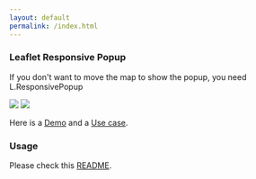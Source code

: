 ```yaml
---
layout: default
permalink: /index.html
---
```


<h3>Leaflet Responsive Popup</h3>

If you don't want to move the map to show the popup, you need L.ResponsivePopup

<img class="thumbnail" src="{{ '/assets/images/leaflet-popup.png' | absolute_url }}"/>
<img class="thumbnail" src="{{ '/assets/images/leaflet-responsive-popup.png' | absolute_url }}"/>

<p>
Here is a <a href="{{ '/default-marker-tip' | absolute_url }}">Demo</a> and a <a href="http://www.franceimage.com/map">Use case</a>.
</p>

<h3>Usage</h3>

Please check this <a href="https://github.com/yafred/leaflet-responsive-popup">README</a>.


 